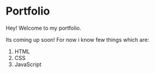 # Portfolio

Hey! Welcome to my portfolio.

Its coming up soon! For now i know few things which are:

1. HTML
2. CSS
3. JavaScript

